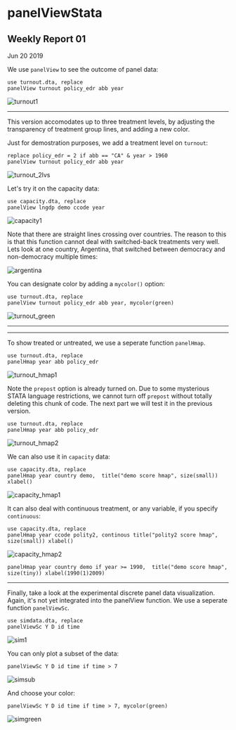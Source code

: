 # panelViewStata
## Weekly Report 01
Jun 20 2019



We use `panelView` to see the outcome of panel data:
```
use turnout.dta, replace
panelView turnout policy_edr abb year
```
![turnout1](turnout1.png)
***
This version accomodates up to three treatment levels, by adjusting the transparency of treatment group lines, and adding a new color.

Just for demostration purposes, we add a treatment level on `turnout`:

```
replace policy_edr = 2 if abb == "CA" & year > 1960
panelView turnout policy_edr abb year
```

![turnout_2lvs](turnout_2lvs.png)


Let's try it on the capacity data:
```
use capacity.dta, replace
panelView lngdp demo ccode year
```
![capacity1](capacity1.png)

Note that there are straight lines crossing over countries. The reason to this is that this function cannot deal with switched-back treatments very well. Lets look at one country, Argentina, that switched between democracy and non-democracy multiple times:

![argentina](argentina.png)

You can designate color by adding a `mycolor()` option:
```
use turnout.dta, replace
panelView turnout policy_edr abb year, mycolor(green)
```
![turnout_green](turnout_green.png)
***
***

To show treated or untreated, we use a seperate function `panelHmap`.

```
use turnout.dta, replace
panelHmap year abb policy_edr
```
![turnout_hmap1](turnout_hmap1.png)

Note the `prepost` option is already turned on. Due to some mysterious STATA language restrictions, we cannot turn off `prepost` without totally deleting this chunk of code. The next part we will test it in the previous version.

```
use turnout.dta, replace
panelHmap year abb policy_edr
```
![turnout_hmap2](turnout_hmap2.png)

We can also use it in `capacity` data:

```
use capacity.dta, replace
panelHmap year country demo,  title("demo score hmap", size(small)) xlabel()
```

![capacity_hmap1](capacity_hmap1.png)

It can also deal with continuous treatment, or any variable, if you specify `continuous`:

```
use capacity.dta, replace
panelHmap year ccode polity2, continous title("polity2 score hmap", size(small)) xlabel()
```
![capacity_hmap2](capacity_hmap2.png)




```
panelHmap year country demo if year >= 1990,  title("demo score hmap", size(tiny)) xlabel(1990(1)2009)
```

***

Finally, take a look at the experimental discrete panel data visualization. Again, it's not yet integrated into the panelView function. We use a seperate function `panelViewSc`.

```
use simdata.dta, replace
panelViewSc Y D id time
```
![sim1](sim1.png)

You can only plot a subset of the data:
```
panelViewSc Y D id time if time > 7
```
![simsub](sim_sub.png)


And choose your color:
```
panelViewSc Y D id time if time > 7, mycolor(green)
```
![simgreen](sim_green.png)
